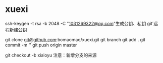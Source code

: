 # xuexi
ssh-keygen -t rsa -b 2048 -C "1031269322@qq.com"生成公钥、私钥
git'远程新建公钥

git clone git@github.com:bomaomao/xuexi.git
git branch 
git add .
git commit -m ''
git push origin master

git checkout -b xialoyu 注意：新增分支的来源
